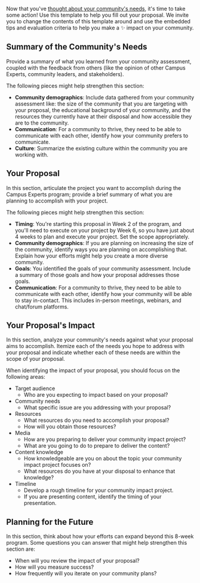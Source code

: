 Now that you've [thought about your community's needs](community-assessment.md), it's time to take some action! Use this template to help you fill out your proposal. We invite you to change the contents of this template around and use the embedded tips and evaluation criteria to help you make a :sparkles: impact on your community.

## Summary of the Community's Needs

Provide a summary of what you learned from your community assessment, coupled with the feedback from others (like the opinion of other Campus Experts, community leaders, and stakeholders).

The following pieces might help strengthen this section:
- **Community demographics**: Include data gathered from your community assessment like: the size of the community that you are targeting with your proposal, the educational background of your community, and the resources they currently have at their disposal and how accessible they are to the community.
- **Communication**: For a community to thrive, they need to be able to communicate with each other, identify how your community prefers to communicate.
- **Culture**: Summarize the existing culture within the community you are working with.


## Your Proposal

In this section, articulate the project you want to accomplish during the Campus Experts program; provide a brief summary of what you are planning to accomplish with your project.

The following pieces might help strengthen this section:
- **Timing**: You're starting this proposal in Week 2 of the program, and you'll need to execute on your project by Week 6, so you have just about 4 weeks to plan and execute your project. Set the scope appropriately.
- **Community demographics**: If you are planning on increasing the size of the community, identify ways you are planning on accomplishing that. Explain how your efforts might help you create a more diverse community.
- **Goals**: You identified the goals of your community assessment. Include a summary of those goals and how your proposal addresses those goals.
- **Communication**: For a community to thrive, they need to be able to communicate with each other, identify how your community will be able to stay in-contact. This includes in-person meetings, webinars, and chat/forum platforms.


## Your Proposal's Impact

In this section, analyze your community's needs against what your proposal aims to accomplish.
Itemize each of the needs you hope to address with your proposal and indicate whether each of these needs are within the scope of your proposal.

When identifying the impact of your proposal, you should focus on the following areas:
- Target audience
  - Who are you expecting to impact based on your proposal?
- Community needs
  - What specific issue are you addressing with your proposal?
- Resources
  - What resources do you need to accomplish your proposal?
  - How will you obtain those resources?   
- Media
  - How are you preparing to deliver your community impact project?
  - What are you going to do to prepare to deliver the content?
- Content knowledge
  - How knowledgeable are you on about the topic your community impact project focuses on?
  - What resources do you have at your disposal to enhance that knowledge?
- Timeline
  - Develop a rough timeline for your community impact project.
  - If you are presenting content, identify the timing of your presentation.

## Planning for the Future

In this section, think about how your efforts can expand beyond this 8-week program. Some questions you can answer that might help strengthen this section are:

- When will you review the impact of your proposal?
- How will you measure success?
- How frequently will you iterate on your community plans?
